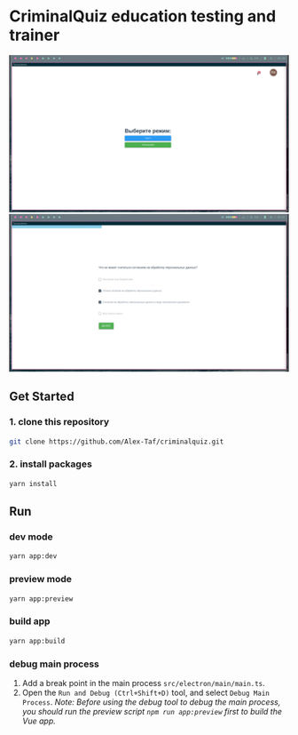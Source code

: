 # CriminalQuiz education testing and trainer

![screenshot](./src/assets/screenshot.png)
![screenshot](./src/assets/screenshot1.png)

## Get Started

### 1. clone this repository

```bash
git clone https://github.com/Alex-Taf/criminalquiz.git
```

### 2. install packages

```bash
yarn install
```
## Run

### dev mode

```bash
yarn app:dev  
```

### preview mode

```bash
yarn app:preview  
```

### build app

```bash
yarn app:build
```

### debug main process

1. Add a break point in the main process `src/electron/main/main.ts`.
2. Open the `Run and Debug (Ctrl+Shift+D)` tool, and select `Debug Main Process`.
*Note: Before using the debug tool to debug the main process, you should run the preview script `npm run app:preview` first to build the Vue app.*